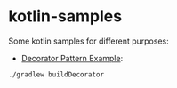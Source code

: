 # kotlin-samples

Some kotlin samples for different purposes:
- [Decorator Pattern Example](https://github.com/nano-bytes/kotlin-samples/decorator-pattern-example):
```
./gradlew buildDecorator
```
